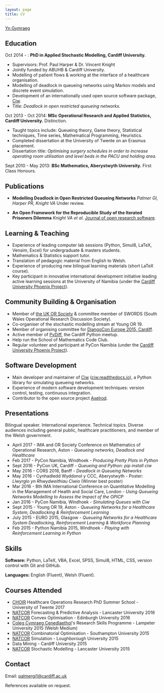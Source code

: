 ```yaml
---
layout: page
title: CV
---
```


[Yn Gymraeg](/cv/cy/)

## Education

Oct 2014 - : **PhD in Applied Stochastic Modelling, Cardiff University.**

* Supervisors: Prof. Paul Harper & Dr. Vincent Knight
* Jointly funded by ABUHB & Cardiff University.
* Modelling of patient flows & working at the interface of a healthcare organisation.
* Modelling of deadlock in queueing networks using Markov models and discrete event simulation.
* Development of an internationally used open source software package, [Ciw](http://ciw.readthedocs.io/).
* Title: *Deadlock in open restricted queueing networks.*


Oct 2013 - Oct 2014: **MSc Operational Research and Applied Statistics, Cardiff University.** Distinction.

* Taught topics include: Queueing theory, Game theory, Statistical techniques, Time series, Mathematical Programming, Heuristics.
* Completed dissertation at the University of Twente on an Erasmus placement.
* Dissertation title: *Optimising surgery schedules in order to increase operating room utilisation and level beds in the PACU and holding area.*

Sept 2010 - May 2013: **BSc Mathematics, Aberystwyth University.** First Class Honours.



## Publications
* **Modelling Deadlock in Open Restricted Queueing Networks**
*Palmer GI, Harper PR, Knight VA*
Under review.

* **An Open Framework for the Reproducible Study of the Iterated Prisoners Dilemma**
*Knight VA et al.*
[Journal of open research software](http://openresearchsoftware.metajnl.com/article/10.5334/jors.125/).




## Learning & Teaching

* Experience of leading computer lab sessions (Python, Simul8, LaTeX, Vensim, Excel) for undergraduate & masters students.
* Mathematics & Statistics support tutor.
* Translation of pedagogic material from English to Welsh.
* Experience of producing new bilingual learning materials (short LaTeX course).
* Key participant in innovative international development initiative leading active learning sessions at the University of Namibia (under the [Cardiff University Phoenix Project](http://www.cardiff.ac.uk/about/our-profile/our-values/engagement/transforming-communities/the-phoenix-project)).



## Community Building & Organisation

* Member of [the UK OR Society](https://www.theorsociety.com) & committee member of SWORDS (South Wales Operational Research Discussion Society).
* Co-organiser of the stochastic modelling stream at Young OR 19.
* Member of organising committee for [DjangoCon Europe 2015, Cardiff](http://2015.djangocon.eu/).
* Active member of [PyDiff](http://www.pydiff.wales/), the Cardiff Python meetup.
* Help run the School of Mathematics Code Club.
* Regular volunteer and participant at PyCon Namibia (under the [Cardiff University Phoenix Project](http://www.cardiff.ac.uk/about/our-profile/our-values/engagement/transforming-communities/the-phoenix-project)).




## Software Development

* Main developer and maintainer of [Ciw](https://github.com/CiwPython/Ciw) ([ciw.readthedocs.io](http://ciw.readthedocs.io/)), a Python library for simulating queueing networks.
* Experience of modern software development techniques: version control, testing, continuous integration.
* Contributor to the open source project [Axelrod](https://github.com/Axelrod-Python/Axelrod).



## Presentations

Bilingual speaker. International experience. Technical topics.
Diverse audiences including general public, healthcare practitioners, and member of the Welsh government.

* April 2017 - IMA and OR Society Conference on Mathematics of Operational Research, Aston - *Queueing networks, Deadlock and Healthcare*
* Feb 2017 - PyCon Namibia, Windhoek - *Producing Pretty Plots in Python*
* Sept 2016 - PyCon UK, Cardiff - *Queueing and Python: pip install ciw*
* May 2016 - CORS 2016, Banff - *Deadlock in Queueing Networks*
* May 2016 - Cynhadledd Wyddonol y CCC, Aberystwyth - Poster: *Llwyrglo yn Rhwydweithiau Ciwio* (Winner best poster)
* Mar 2016 - 8th IMA International Conference on Quantitative Modelling in the Management of Health and Social Care, London - *Using Queueing Networks Modelling to Assess the Impact of the OPICP*
* Jan 2016 - PyCon Namibia, Windhoek - *Simulating Queues with Ciw*
* Sept 2015 - Young OR 19, Aston - *Queueing Networks for a Healthcare System, Deadlocking & Reinforcement Learning*
* July 2015 - EURO 2015, Glasgow - *Queueing Networks for a Healthcare System Deadlocking, Reinforcement Learning & Workforce Planning*
* Feb 2015 - Python Namibia 2015, Windhoek - *Playing with Reinforcement Learning in Python*


## Skills

**Software:**  Python, LaTeX, VBA, Excel, SPSS, Simul8, HTML, CSS, version control with Git and GitHub.

**Languages:**  English (Fluent), Welsh (Fluent).



## Courses Attended

* [CHOIR](https://www.utwente.nl/en/choir/) Healthcare Operations Research PhD Summer School - University of Twente 2017
* [NATCOR](http://www.natcor.ac.uk) Forecasting & Predictive Analysis - Lancaster University 2016
* [NATCOR](http://www.natcor.ac.uk) Convex Optimisation - Edinburgh University 2016
* [Coleg Cymraeg Cenedlaethol](http://www.colegcymraeg.ac.uk/en/)'s Research Skills Programme - Lampeter University 2015 (Welsh Medium)
* [NATCOR](http://www.natcor.ac.uk) Combinatorial Optimisation - Southampton University 2015
* [NATCOR](http://www.natcor.ac.uk) Simulation - Loughborough University 2015
* Data Mining - Cardiff University 2015
* [NATCOR](http://www.natcor.ac.uk) Stochastic Modelling - Lancaster University 2015



## Contact

Email: palmergi1@cardiff.ac.uk

References available on request.